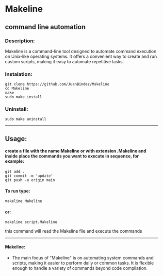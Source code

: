 # Makeline

## command line automation

### Description:

Makeline is a command-line tool designed to automate command execution on Unix-like operating systems. It offers a convenient way to create and run custom scripts, making it easy to automate repetitive tasks.

### Instalation:

    git clone https://github.com/JuanBindez/Makeline
    cd Makeline
    make
    sudo make install

### Uninstall:

    sudo make uninstall
----------

## Usage:

#### create a file with the name Makeline or with extension .Makeline and inside place the commands you want to execute in sequence, for example:

    git add .
    git commit -m 'update'
    git push -u origin main
    
#### To run type:

    makeline Makeline

#### or:

    makeline script.Makeline
    
this command will read the Makeline file and execute the commands

----------

#### Makeline:

- The main focus of "Makeline" is on automating system commands and scripts, making it easier to perform daily or common tasks. It is flexible enough to handle a variety of commands beyond code compilation.
